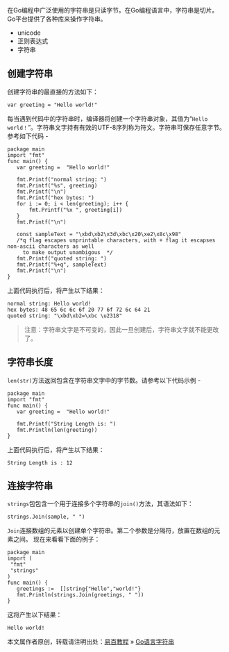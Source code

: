 在Go编程中广泛使用的字符串是只读字节。在Go编程语言中，字符串是切片。 Go平台提供了各种库来操作字符串。

-   unicode
-   正则表达式
-   字符串

<a href="" class="reference-link"></a><span class="header-link octicon octicon-link"></span>创建字符串
------------------------------------------------------------------------------------------------------

创建字符串的最直接的方法如下：

    var greeting = "Hello world!"

每当遇到代码中的字符串时，编译器将创建一个字符串对象，其值为“`Hello world！`”。字符串文字持有有效的UTF-8序列称为符文。字符串可保存任意字节。参考如下代码 -

    package main
    import "fmt"
    func main() {
       var greeting =  "Hello world!"

       fmt.Printf("normal string: ")
       fmt.Printf("%s", greeting)
       fmt.Printf("\n")
       fmt.Printf("hex bytes: ")
       for i := 0; i < len(greeting); i++ {
           fmt.Printf("%x ", greeting[i])
       }
       fmt.Printf("\n")

       const sampleText = "\xbd\xb2\x3d\xbc\x20\xe2\x8c\x98" 
       /*q flag escapes unprintable characters, with + flag it escapses non-ascii characters as well 
         to make output unambigous  */
       fmt.Printf("quoted string: ")
       fmt.Printf("%+q", sampleText)
       fmt.Printf("\n")  
    }

上面代码执行后，将产生以下结果：

    normal string: Hello world!
    hex bytes: 48 65 6c 6c 6f 20 77 6f 72 6c 64 21 
    quoted string: "\xbd\xb2=\xbc \u2318"

> 注意：字符串文字是不可变的，因此一旦创建后，字符串文字就不能更改了。

<a href="" class="reference-link"></a><span class="header-link octicon octicon-link"></span>字符串长度
------------------------------------------------------------------------------------------------------

`len(str)`方法返回包含在字符串文字中的字节数。请参考以下代码示例 -

    package main
    import "fmt"
    func main() {
       var greeting =  "Hello world!"

       fmt.Printf("String Length is: ")
       fmt.Println(len(greeting))  
    }

上面代码执行后，将产生以下结果：

    String Length is : 12

<a href="" class="reference-link"></a><span class="header-link octicon octicon-link"></span>连接字符串
------------------------------------------------------------------------------------------------------

`strings`包包含一个用于连接多个字符串的`join()`方法，其语法如下：

    strings.Join(sample, " ")

`Join`连接数组的元素以创建单个字符串。第二个参数是分隔符，放置在数组的元素之间。
现在来看看下面的例子：

    package main
    import (
     "fmt"
     "strings"
    )
    func main() {
       greetings :=  []string{"Hello","world!"}   
       fmt.Println(strings.Join(greetings, " "))
    }

这将产生以下结果：

    Hello world!

本文属作者原创，转载请注明出处：[易百教程](http://www.yiibai.com) » [Go语言字符串](##)


